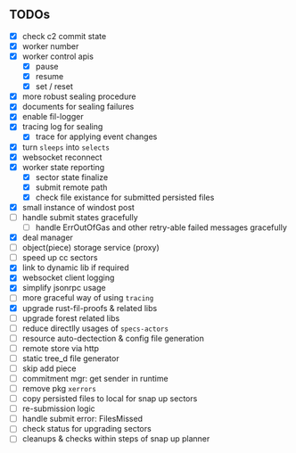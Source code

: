 ## TODOs
- [x] check c2 commit state
- [x] worker number
- [x] worker control apis
  - [x] pause
  - [x] resume
  - [x] set / reset
- [x] more robust sealing procedure
- [x] documents for sealing failures
- [x] enable fil-logger
- [x] tracing log for sealing
  - [x] trace for applying event changes
- [x] turn `sleeps` into `selects`
- [x] websocket reconnect
- [x] worker state reporting
  - [x] sector state finalize
  - [x] submit remote path
  - [x] check file existance for submitted persisted files
- [x] small instance of windost post
- [ ] handle submit states gracefully
  - [ ] handle ErrOutOfGas and other retry-able failed messages gracefully
- [x] deal manager
- [ ] object(piece) storage service (proxy)
- [ ] speed up cc sectors
- [x] link to dynamic lib if required
- [x] websocket client logging
- [x] simplify jsonrpc usage
- [ ] more graceful way of using `tracing`
- [x] upgrade rust-fil-proofs & related libs
- [ ] upgrade forest related libs
- [ ] reduce directlly usages of `specs-actors`
- [ ] resource auto-dectection & config file generation
- [ ] remote store via http
- [ ] static tree_d file generator
- [ ] skip add piece
- [ ] commitment mgr: get sender in runtime
- [ ] remove pkg `xerrors`
- [ ] copy persisted files to local for snap up sectors
- [ ] re-submission logic
- [ ] handle submit error: FilesMissed
- [ ] check status for upgrading sectors
- [ ] cleanups & checks within steps of snap up planner
